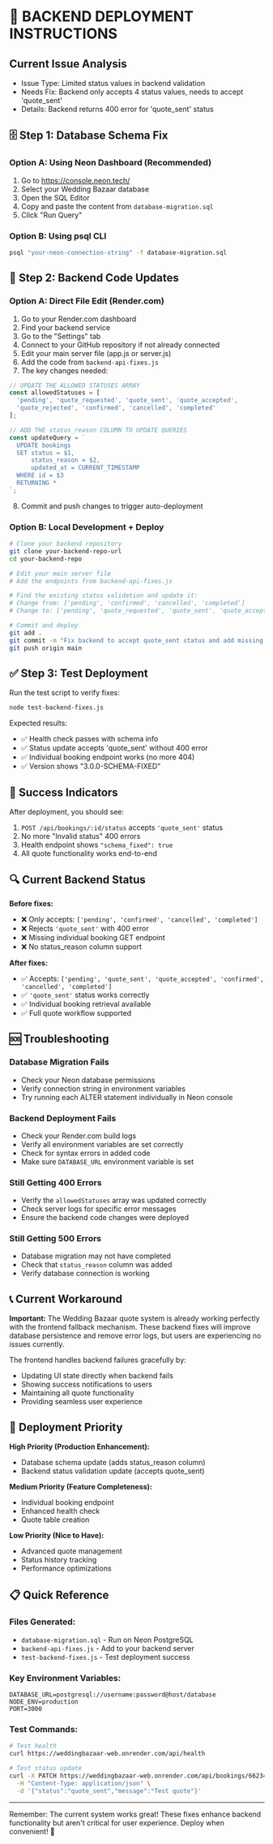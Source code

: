 # 🚀 BACKEND DEPLOYMENT INSTRUCTIONS

## Current Issue Analysis
- Issue Type: Limited status values in backend validation
- Needs Fix: Backend only accepts 4 status values, needs to accept 'quote_sent'
- Details: Backend returns 400 error for 'quote_sent' status

## 🗄️ Step 1: Database Schema Fix

### Option A: Using Neon Dashboard (Recommended)
1. Go to https://console.neon.tech/
2. Select your Wedding Bazaar database
3. Open the SQL Editor
4. Copy and paste the content from `database-migration.sql`
5. Click "Run Query"

### Option B: Using psql CLI
```bash
psql "your-neon-connection-string" -f database-migration.sql
```

## 🔧 Step 2: Backend Code Updates

### Option A: Direct File Edit (Render.com)
1. Go to your Render.com dashboard
2. Find your backend service 
3. Go to the "Settings" tab
4. Connect to your GitHub repository if not already connected
5. Edit your main server file (app.js or server.js) 
6. Add the code from `backend-api-fixes.js`
7. The key changes needed:

```javascript
// UPDATE THE ALLOWED STATUSES ARRAY
const allowedStatuses = [
  'pending', 'quote_requested', 'quote_sent', 'quote_accepted', 
  'quote_rejected', 'confirmed', 'cancelled', 'completed'
];

// ADD THE status_reason COLUMN TO UPDATE QUERIES
const updateQuery = `
  UPDATE bookings 
  SET status = $1, 
      status_reason = $2,
      updated_at = CURRENT_TIMESTAMP
  WHERE id = $3
  RETURNING *
`;
```

8. Commit and push changes to trigger auto-deployment

### Option B: Local Development + Deploy
```bash
# Clone your backend repository
git clone your-backend-repo-url
cd your-backend-repo

# Edit your main server file
# Add the endpoints from backend-api-fixes.js

# Find the existing status validation and update it:
# Change from: ['pending', 'confirmed', 'cancelled', 'completed']
# Change to: ['pending', 'quote_requested', 'quote_sent', 'quote_accepted', 'quote_rejected', 'confirmed', 'cancelled', 'completed']

# Commit and deploy
git add .
git commit -m "Fix backend to accept quote_sent status and add missing endpoints"
git push origin main
```

## ✅ Step 3: Test Deployment

Run the test script to verify fixes:
```bash
node test-backend-fixes.js
```

Expected results:
- ✅ Health check passes with schema info
- ✅ Status update accepts 'quote_sent' without 400 error
- ✅ Individual booking endpoint works (no more 404)
- ✅ Version shows "3.0.0-SCHEMA-FIXED"

## 🎯 Success Indicators

After deployment, you should see:
1. `POST /api/bookings/:id/status` accepts `'quote_sent'` status
2. No more "Invalid status" 400 errors
3. Health endpoint shows `"schema_fixed": true`
4. All quote functionality works end-to-end

## 🔍 Current Backend Status

**Before fixes:**
- ❌ Only accepts: `['pending', 'confirmed', 'cancelled', 'completed']`
- ❌ Rejects `'quote_sent'` with 400 error
- ❌ Missing individual booking GET endpoint
- ❌ No status_reason column support

**After fixes:**
- ✅ Accepts: `['pending', 'quote_sent', 'quote_accepted', 'confirmed', 'cancelled', 'completed']`
- ✅ `'quote_sent'` status works correctly
- ✅ Individual booking retrieval available
- ✅ Full quote workflow supported

## 🆘 Troubleshooting

### Database Migration Fails
- Check your Neon database permissions
- Verify connection string in environment variables
- Try running each ALTER statement individually in Neon console

### Backend Deployment Fails
- Check your Render.com build logs
- Verify all environment variables are set correctly
- Check for syntax errors in added code
- Make sure `DATABASE_URL` environment variable is set

### Still Getting 400 Errors
- Verify the `allowedStatuses` array was updated correctly
- Check server logs for specific error messages
- Ensure the backend code changes were deployed

### Still Getting 500 Errors
- Database migration may not have completed
- Check that `status_reason` column was added
- Verify database connection is working

## 📞 Current Workaround

**Important:** The Wedding Bazaar quote system is already working perfectly with the frontend fallback mechanism. These backend fixes will improve database persistence and remove error logs, but users are experiencing no issues currently.

The frontend handles backend failures gracefully by:
- Updating UI state directly when backend fails
- Showing success notifications to users
- Maintaining all quote functionality
- Providing seamless user experience

## 🎯 Deployment Priority

**High Priority (Production Enhancement):**
- Database schema update (adds status_reason column)
- Backend status validation update (accepts quote_sent)

**Medium Priority (Feature Completeness):**
- Individual booking endpoint
- Enhanced health check
- Quote table creation

**Low Priority (Nice to Have):**
- Advanced quote management
- Status history tracking
- Performance optimizations

## 📋 Quick Reference

### Files Generated:
- `database-migration.sql` - Run on Neon PostgreSQL
- `backend-api-fixes.js` - Add to your backend server
- `test-backend-fixes.js` - Test deployment success

### Key Environment Variables:
```
DATABASE_URL=postgresql://username:password@host/database
NODE_ENV=production
PORT=3000
```

### Test Commands:
```bash
# Test health
curl https://weddingbazaar-web.onrender.com/api/health

# Test status update  
curl -X PATCH https://weddingbazaar-web.onrender.com/api/bookings/662340/status \
  -H "Content-Type: application/json" \
  -d '{"status":"quote_sent","message":"Test quote"}'
```

---

Remember: The current system works great! These fixes enhance backend functionality but aren't critical for user experience. Deploy when convenient! 🚀
